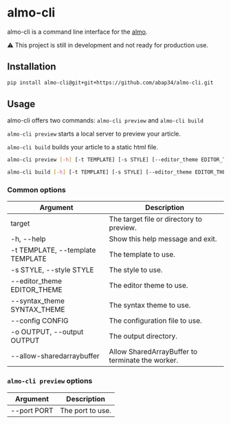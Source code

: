 # almo-cli

almo-cli is a command line interface for the [almo](https://github.com/abap34/almo).

⚠️ This project is still in development and not ready for production use.

## Installation

```bash
pip install almo-cli@git+git+https://github.com/abap34/almo-cli.git
```


## Usage

almo-cli offers two commands: `almo-cli preview` and `almo-cli build`

`almo-cli preview` starts a local server to preview your article.

`almo-cli build` builds your article to a static html file.


```bash
almo-cli preview [-h] [-t TEMPLATE] [-s STYLE] [--editor_theme EDITOR_THEME] [--syntax_theme SYNTAX_THEME] [--config CONFIG] [-o OUTPUT] [--port PORT] [--allow-sharedarraybuffer] target
```

```bash
almo-cli build [-h] [-t TEMPLATE] [-s STYLE] [--editor_theme EDITOR_THEME] [--syntax_theme SYNTAX_THEME] [--config CONFIG] [-o OUTPUT] target
```

### Common options

| Argument | Description | 
| --- | --- |
| target | The target file or directory to preview. |
| -h, --help | Show this help message and exit. |
| -t TEMPLATE, --template TEMPLATE | The template to use. |
| -s STYLE, --style STYLE | The style to use. |
| --editor_theme EDITOR_THEME | The editor theme to use. |
| --syntax_theme SYNTAX_THEME | The syntax theme to use. |
| --config CONFIG | The configuration file to use. |
| -o OUTPUT, --output OUTPUT | The output directory. |
| --allow-sharedarraybuffer | Allow SharedArrayBuffer to terminate the worker. |

### `almo-cli preview` options

| Argument | Description |
| --- | --- |
| --port PORT | The port to use. |



